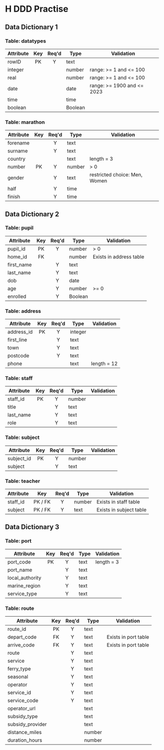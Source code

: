 # H DDD Practise

## Data Dictionary 1

### Table: datatypes

| Attribute | Key | Req'd | Type | Validation |
| ------- | :---: | :---: | ---- | ---------- |
| rowID | PK | Y | text | |
| integer | | | number | range: >= 1 and <= 100 |
| real | | | number | range: >= 1 and <= 100 |
| date | | | date | range: >= 1900 and <= 2023 |
| time | | | time | |
| boolean | | | Boolean | |

### Table: marathon

| Attribute | Key | Req'd | Type | Validation |
| ------- | :---: | :---: | ---- | ---------- |
| forename | | Y | text | |
| surname | | Y | text | |
| country | | | text | length = 3 |
| number | PK | Y | number | > 0 |
| gender | | Y | text | restricted choice: Men, Women |
| half | | Y | time | |
| finish | | Y | time | |

## Data Dictionary 2

### Table: pupil

| Attribute | Key | Req'd | Type | Validation |
| ------- | :---: | :---: | ---- | ---------- |
| pupil_id | PK | Y | number | > 0 |
| home_id | FK | | number | Exists in address table |
| first_name | | Y | text | |
| last_name | | Y | text | |
| dob | | Y | date | |
| age | | Y | number | >= 0 |
| enrolled | | Y | Boolean | |

### Table: address

| Attribute | Key | Req'd | Type | Validation |
| ------- | :---: | :---: | ---- | ---------- |
| address_id | PK | Y | integer | |
| first_line | | Y | text | |
| town | | Y | text | |
| postcode | | Y | text | |
| phone | | | text | length = 12 |

### Table: staff

| Attribute | Key | Req'd | Type | Validation |
| ------- | :---: | :---: | ---- | ---------- |
| staff_id | PK | Y | number | |
| title | | Y | text | |
| last_name | | Y | text | |
| role | | Y | text | |

### Table: subject

| Attribute | Key | Req'd | Type | Validation |
| ------- | :---: | :---: | ---- | ---------- |
| subject_id | PK | Y | number | |
| subject | | Y | text | |

### Table: teacher

| Attribute | Key | Req'd | Type | Validation |
| ------- | :---: | :---: | ---- | ---------- |
| staff_id | PK / FK | Y | number | Exists in staff table |
| subject | PK / FK | Y | text | Exists in subject table |


## Data Dictionary 3

### Table: port

| Attribute | Key | Req'd | Type | Validation |
| ------- | :---: | :---: | ---- | ---------- |
| port_code | PK | Y | text | length = 3 |
| port_name | | Y | text | |
| local_authority | | Y | text | |
| marine_region | | Y | text | |
| service_type | | Y | text | |

### Table: route

| Attribute | Key | Req'd | Type | Validation |
| ------- | :---: | :---: | ---- | ---------- |
| route_id | PK | Y | text | |
| depart_code | FK | Y | text | Exists in port table |
| arrive_code | FK | Y | text | Exists in port table |
| route | | Y | text | |
| service | | Y | text | |
| ferry_type | | Y | text | |
| seasonal | | Y | text | |
| operator | | Y | text | |
| service_id | | Y | text | |
| service_code | | Y | text | |
| operator_url | | | text | |
| subsidy_type | | | text | |
| subsidy_provider | | | text | |
| distance_miles | | | number | |
| duration_hours | | | number | |
